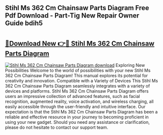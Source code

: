 ## Stihl Ms 362 Cm Chainsaw Parts Diagram Free Pdf Download - Part-Tig New Repair Owner Guide bdih5

# <h2><a href="http://dfon5nq.blite.top/?on=Stihl+Ms+362+Cm+Chainsaw+Parts+Diagram">🔗Download New 👉🔴 Stihl Ms 362 Cm Chainsaw Parts Diagram</a></h2>

[![Stihl Ms 362 Cm Chainsaw Parts Diagram download](https://i.imgur.com/lujVjoI.png)](http://dfon5nq.blite.top/?on=Stihl+Ms+362+Cm+Chainsaw+Parts+Diagram)
Exploring New Possibilities Welcome to the world of possibilities with your new Stihl Ms 362 Cm Chainsaw Parts Diagram! This manual explores its potential for creativity and innovation. Compatible with a Variety of Devices This Stihl Ms 362 Cm Chainsaw Parts Diagram seamlessly integrates with a variety of devices and platforms. Stihl Ms 362 Cm Chainsaw Parts Diagram offers users an impressive collection of advanced features, such as facial recognition, augmented reality, voice activation, and wireless charging, all easily accessible through the user-friendly and intuitive interface. Our expectation is that the Stihl Ms 362 Cm Chainsaw Parts Diagram has been a reliable and effective resource in your journey to becoming proficient in using your new gadget. Should you need any assistance or clarification, please do not hesitate to contact our support team.
